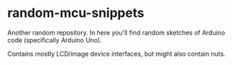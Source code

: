 # random-mcu-snippets
Another random repository. In here you'll find random sketches of Arduino code (specifically Arduino Uno).

Contains mostly LCD/image device interfaces, but might also contain nuts.
